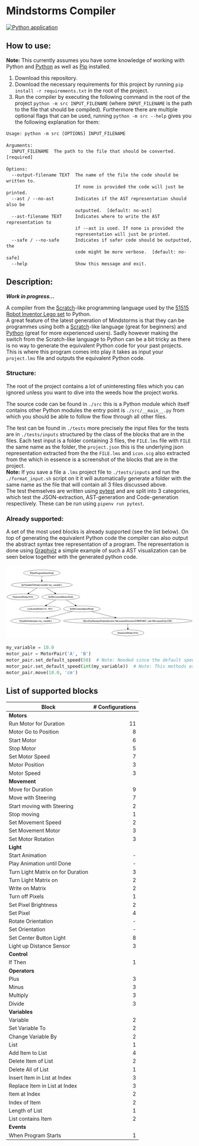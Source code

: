 # Mindstorms Compiler

[![Python application](https://github.com/tobias-wilfert/mindstorms-compiler/actions/workflows/python-app.yml/badge.svg)](https://github.com/tobias-wilfert/mindstorms-compiler/actions/workflows/python-app.yml)

 ## How to use:

**Note:** This currently assumes you have some knowledge of working with Python and [Python](https://www.python.org) as well as [Pip](https://pypi.org) installed.

1. Download this repository.  
2. Download the necessary requirements for this project by running `pip install -r requirements.txt` in the root of the project.
3. Run the compiler by executing the following command in the root of the project `python -m src INPUT_FILENAME` (where `INPUT_FILENAME` is the path to the file that should be compiled). Furthermore there are multiple optional flags that can be used, running `python -m src --help` gives you the following explanation for them:
```
Usage: python -m src [OPTIONS] INPUT_FILENAME

Arguments:
  INPUT_FILENAME  The path to the file that should be converted.  [required]

Options:
  --output-filename TEXT  The name of the file the code should be written to.
                          If none is provided the code will just be printed.
  --ast / --no-ast        Indicates if the AST representation should also be
                          outputted.  [default: no-ast]
  --ast-filename TEXT     Indicates where to write the AST representation to
                          if --ast is used. If none is provided the
                          representation will just be printed.
  --safe / --no-safe      Indicates if safer code should be outputted, the
                          code might be more verbose.  [default: no-safe]
  --help                  Show this message and exit.
```

## Description:

***Work in progress...***  

 A compiler from the [Scratch](https://scratch.mit.edu)-like programming language used by the [51515 Robot Inventor Lego set](https://www.lego.com/en-be/product/robot-inventor-51515) to Python.  
A great feature of the latest generation of Mindstorms is that they can be programmes using both a [Scratch](https://scratch.mit.edu)-like language (great for beginners) and [Python](https://www.python.org) (great for more experienced users). Sadly however making the switch from the Scratch-like language to Python can be a bit tricky as there is no way to generate the equivalent Python code for your past projects. This is where this program comes into play it takes as input your `project.lms` file and outputs the equivalent Python code.

 ### Structure:

 The root of the project contains a lot of uninteresting files which you can ignored unless you want to dive into the weeds how the project works.

 The source code can be found in `./src` this is a Python module which itself contains other Python modules the entry point is `./src/__main__.py` from which you should be able to follow the flow through all other files.

 The test can be found in `./tests` more precisely the input files for the tests are in `./tests/inputs` structured by the class of the blocks that are in the files. Each test input is a folder containing 3 files, the `FILE.lms` file with `FILE` the same name as the folder, the `project.json` this is the underlying json representation extracted from the the `FILE.lms` and `icon.scg` also extracted from the which in essence is a screenshot of the blocks that are in the project.  
 **Note:** If you save a file a `.lms` project file to `./tests/inputs` and run the `./format_input.sh` script on it it will automatically generate a folder with the same name as the file that will contain all 3 files discussed above.  
 The test themselves are written using [pytest](https://docs.pytest.org/en/7.2.x/) and are split into 3 categories, which test the JSON-extraction, AST-generation and Code-generation respectively. These can be run using `pipenv run pytest`.

 ### Already supported:

A set of the most used blocks is already supported (see the list below). On top of generating the equivalent Python code the compiler can also output the abstract syntax tree representation of a program. The representation is done using [Graphviz](https://graphviz.org) a simple example of such a AST visualization can be seen below together with the generated python code.

![example.svg](./example.png)

```python
my_variable = 10.0
motor_pair = MotorPair('A', 'B')
motor_pair.set_default_speed(50)  # Note: Needed since the default speed is 100, which is too fast.
motor_pair.set_default_speed(int(my_variable))  # Note: This methods expects an integer so wee need to convert the value.
motor_pair.move(10.0, 'cm')
```

## List of supported blocks

| Block        | # Configurations |
|--------------|------:|
| **Motors** |  |
| Run Motor for Duration | 11 |
| Motor Go to Position   | 8  |
| Start Motor   | 6  |
| Stop Motor   | 5  |
| Set Motor Speed   | 7  |
| Motor Position   | 3  |
| Motor Speed   | 3  |
| **Movement** |  |
| Move for Duration   | 9  |
| Move  with Steering | 7  |
| Start moving with Steering   | 2  |
| Stop moving   | 1  |
| Set Movement Speed   | 2  |
| Set Movement Motor   | 3  |
| Set Motor Rotation   | 3  |
| **Light** |  |
| Start Animation| - |
| Play Animation until Done  | - |
| Turn Light Matrix on for Duration  | 3 |
| Turn Light Matrix on | 2 |
| Write on Matrix | 2 |
| Turn off Pixels | 1 |
| Set Pixel Brightness | 2 |
| Set Pixel | 4 |
| Rotate Orientation | - |
| Set Orientation | - |
| Set Center Button Light | 8 |
| Light up Distance Sensor | 3 | 
| **Control** |  |
| If Then   | 1  |
| **Operators** |  |
| Plus   | 3 |
| Minus   | 3  |
| Multiply   | 3  |
| Divide   | 3  |
| **Variables** |  |
| Variable   | 2  |
| Set Variable To   | 2  |
| Change Variable By   | 2  |
| List   | 1  |
| Add Item to List   | 4  |
| Delete Item of List   | 2  |
| Delete All of List   | 1  |
| Insert Item in List at Index   | 3  |
| Replace Item in List at Index   | 3  |
| Item at Index  | 2  |
| Index of Item   | 2  |
| Length of List   | 1  |
| List contains Item   | 2 |
| **Events** |  |
| When Program Starts   | 1  |
